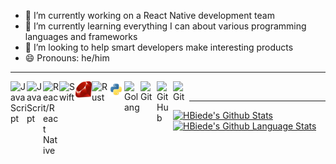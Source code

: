 - 🔭 I’m currently working on a React Native development team
- 🌱 I’m currently learning everything I can about various programming languages and frameworks
- 🤔 I’m looking to help smart developers make interesting products
- 😄 Pronouns: he/him

---

<picture>
  <img align="left" alt="JavaScript" width="26px" src="https://cdn.simpleicons.org/TypeScript/3178c6" />
</picture>
<picture>
  <img align="left" alt="JavaScript" width="26px" src="https://cdn.simpleicons.org/JavaScript/f7df1e" />
</picture>
<picture>
  <img align="left" alt="React/React Native" width="26px" src="https://cdn.simpleicons.org/React/61dafb" />
</picture>
<picture>
  <img align="left" alt="Swift" width="26px" src="https://cdn.simpleicons.org/Swift/f05138" />
</picture>
<picture>
  <img align="left" alt="Ruby" width="26px" src="https://raw.githubusercontent.com/github/explore/80688e429a7d4ef2fca1e82350fe8e3517d3494d/topics/ruby/ruby.png" />
</picture>
<picture>
  <source media="(prefers-color-scheme: dark)" srcset="https://cdn.simpleicons.org/Rust/a72145">
  <img align="left" alt="Rust" width="26px" src="https://cdn.simpleicons.org/Rust" />
</picture>
<picture>
  <img align="left" alt="Python" width="26px" src="https://raw.githubusercontent.com/github/explore/80688e429a7d4ef2fca1e82350fe8e3517d3494d/topics/python/python.png" />
</picture>
<picture>
  <source media="(prefers-color-scheme: dark)" srcset="https://cdn.simpleicons.org/Go/00add8">
  <img align="left" alt="Golang" width="26px" src="https://cdn.simpleicons.org/Go" />
</picture>
<picture>
  <img align="left" alt="Git" width="26px" src="https://cdn.simpleicons.org/Git/f05032" />
</picture>
<picture>
  <source media="(prefers-color-scheme: dark)" srcset="https://cdn.simpleicons.org/GitHub/ffffff">
  <img align="left" alt="GitHub" width="26px" src="https://cdn.simpleicons.org/GitHub" />
</picture>
<picture>
  <img align="left" alt="Git" width="26px" src="https://cdn.simpleicons.org/GitHubActions/2088ff" />
</picture>
<br />

---

<a href="https://hbiede.com">
  <img alt="HBiede's Github Stats" src="https://github-readme-stats.vercel.app/api?username=HBiede&show_icons=true&hide_border=true&count_private=true" />
  <br />
  <img alt="HBiede's Github Language Stats" src="https://github-readme-stats.vercel.app/api/top-langs/?username=hbiede&count_private=true&langs_count=10&layout=compact&hide_border=true&hide=HTML,CSS" />
</a>
